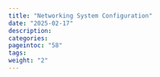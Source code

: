 ```yaml
---
title: "Networking System Configuration"
date: "2025-02-17"
description:
categories:
pageintoc: "58"
tags:
weight: "2"
---
```


<!--# Open Cloud Networking Setup -->



































